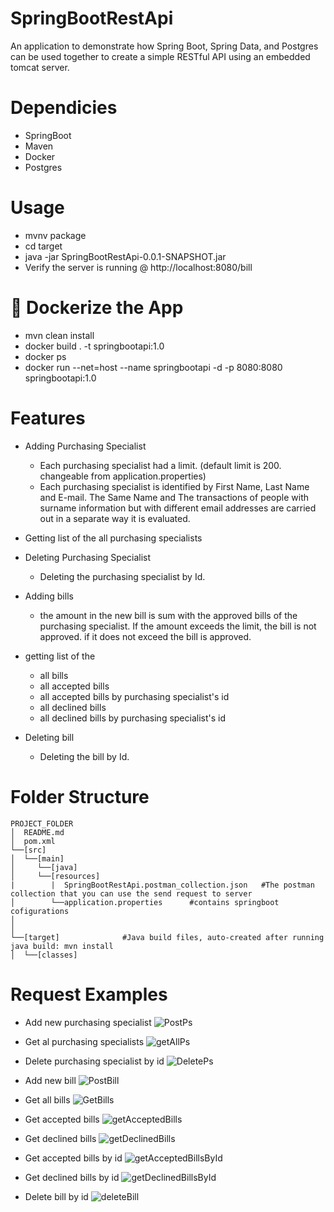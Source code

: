 # SpringBootRestApi

An application to demonstrate how Spring Boot, Spring Data, and Postgres can be used together to create a simple RESTful API using an embedded tomcat server.

# Dependicies
- SpringBoot
- Maven
- Docker
- Postgres
# Usage
- mvnv package
- cd target
- java -jar SpringBootRestApi-0.0.1-SNAPSHOT.jar
- Verify the server is running @ http://localhost:8080/bill
# 🔨 Dockerize the App
- mvn clean install
- docker build . -t springbootapi:1.0
- docker ps
- docker run --net=host --name springbootapi -d -p 8080:8080 springbootapi:1.0
 # Features

  - Adding Purchasing Specialist
    - Each purchasing specialist had a limit. (default limit is 200. changeable from application.properties)
    - Each purchasing specialist is identified by First Name, Last Name and E-mail. The Same Name and
    The transactions of people with surname information but with different email addresses are carried out in a separate way
    it is evaluated.
  - Getting list of the all purchasing specialists
    
  - Deleting Purchasing Specialist
    - Deleting the purchasing specialist by Id.

  - Adding bills
    - the amount in the new bill is sum with the approved bills of the purchasing specialist. If the amount exceeds the limit, the          bill is not approved. if it does not exceed the bill is approved.
  
  - getting list of the
    - all bills
    - all accepted bills
    - all accepted bills by purchasing specialist's id
    - all declined bills
    - all declined bills by purchasing specialist's id
    
   - Deleting bill
     - Deleting the bill by Id.

# Folder Structure
```
PROJECT_FOLDER
│  README.md
│  pom.xml           
└──[src]      
│  └──[main]      
│     └──[java]      
│     └──[resources]
|        |  SpringBootRestApi.postman_collection.json   #The postman collection that you can use the send request to server
│        └──application.properties      #contains springboot cofigurations
│        
│
└──[target]              #Java build files, auto-created after running java build: mvn install
│  └──[classes]
 ```
# Request Examples
- Add new purchasing specialist
  ![PostPs](https://user-images.githubusercontent.com/68272945/137669022-c4bbf6a9-5f3b-4e97-afcc-140ae27ea9e2.PNG)
  
- Get al purchasing specialists
  ![getAllPs](https://user-images.githubusercontent.com/68272945/137669378-2a0aaf5e-ee7e-4503-ba4f-d7e9a500c8f5.PNG)

- Delete purchasing specialist by id
  ![DeletePs](https://user-images.githubusercontent.com/68272945/137669082-91a66b97-3dfe-4b7d-bdc4-ec124cb4b33a.PNG)
  
- Add new bill
  ![PostBill](https://user-images.githubusercontent.com/68272945/137669131-19da5b4f-94a8-4ffb-a325-eaeb2bbe514e.PNG)
  
- Get all bills
  ![GetBills](https://user-images.githubusercontent.com/68272945/137669402-b3fce0d9-f943-413e-95c0-a6974c74926e.PNG)
  
- Get accepted bills
  ![getAcceptedBills](https://user-images.githubusercontent.com/68272945/137669483-47a8bbd7-c12f-4341-9479-a44c4cd6f27a.PNG)
  
- Get declined bills
  ![getDeclinedBills](https://user-images.githubusercontent.com/68272945/137669541-a3cd964a-8fc2-4db3-9382-6c197a77009e.PNG)
  
- Get accepted bills by id
  ![getAcceptedBillsById](https://user-images.githubusercontent.com/68272945/137669586-3b1a94c0-0741-4465-99a8-76868fd9c2ba.PNG)

- Get declined bills by id
  ![getDeclinedBillsById](https://user-images.githubusercontent.com/68272945/137669617-db7d2527-c8db-4077-90c6-9eb94511cf87.PNG)
  
- Delete bill by id
  ![deleteBill](https://user-images.githubusercontent.com/68272945/137669649-51316583-58b5-44ef-b131-0464f62cd1a5.PNG)





